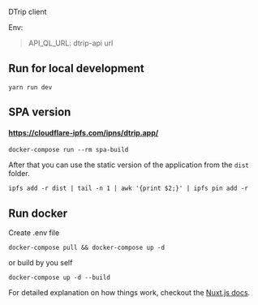 DTrip client

Env:
> API_QL_URL: dtrip-api url
 
## Run for local development
```yarn run dev```

## SPA version
#### https://cloudflare-ipfs.com/ipns/dtrip.app/
```
docker-compose run --rm spa-build
```
After that you can use the static version of the application from the ```dist``` folder.
```
ipfs add -r dist | tail -n 1 | awk '{print $2;}' | ipfs pin add -r
```


## Run docker
Create .env file
```
docker-compose pull && docker-compose up -d
```

or build by you self

```
docker-compose up -d --build
```

For detailed explanation on how things work, checkout the [Nuxt.js docs](https://github.com/nuxt/nuxt.js).
